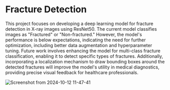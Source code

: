 # Fracture Detection 
This project focuses on developing a deep learning model for fracture detection in X-ray images using ResNet50. The current model classifies images as "Fractured" or "Non-fractured." However, the model's performance is below expectations, indicating the need for further optimization, including better data augmentation and hyperparameter tuning. Future work involves enhancing the model for multi-class fracture classification, enabling it to detect specific types of fractures. Additionally, incorporating a localization mechanism to draw bounding boxes around the detected fractures will improve the model's utility in medical diagnostics, providing precise visual feedback for healthcare professionals.

![Screenshot from 2024-10-12 11-47-41](https://github.com/user-attachments/assets/bbc2367e-b082-4d97-8ba3-1ae31cbb6b9c)
